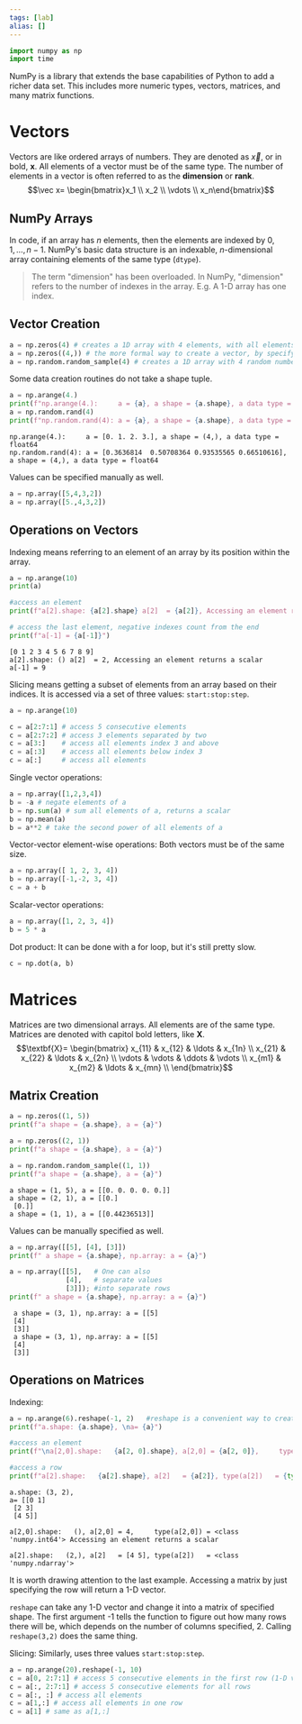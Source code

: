 ```yaml
---
tags: [lab]
alias: []
---
```

```Python
import numpy as np
import time
```

NumPy is a library that extends the base capabilities of Python to add a richer data set. This includes more numeric types, vectors, matrices, and many matrix functions.

# Vectors
Vectors are like ordered arrays of numbers. They are denoted as $\vec x$, or in bold, $\textbf{x}$. 
All elements of a vector must be of the same type. 
The number of elements in a vector is often referred to as the **dimension** or **rank**. 
$$\vec x= \begin{bmatrix}x_1 \\ x_2 \\ \vdots \\ x_n\end{bmatrix}$$
## NumPy Arrays
In code, if an array has $n$ elements, then the elements are indexed by $0,1,\ldots,n-1$. 
NumPy's basic data structure is an indexable, $n$-dimensional array containing elements of the same type (`dtype`).
> The term "dimension" has been overloaded. In NumPy, "dimension" refers to the number of indexes in the array.
> E.g. A 1-D array has one index. 

## Vector Creation
```Python
a = np.zeros(4) # creates a 1D array with 4 elements, with all elements set to 0
a = np.zeros((4,)) # the more formal way to create a vector, by specifying the shape
a = np.random.random_sample(4) # creates a 1D array with 4 random numbers between 0, 1
```

Some data creation routines do not take a shape tuple.
```Python
a = np.arange(4.)
print(f"np.arange(4.):     a = {a}, a shape = {a.shape}, a data type = {a.dtype}")
a = np.random.rand(4)
print(f"np.random.rand(4): a = {a}, a shape = {a.shape}, a data type = {a.dtype}")
```
```
np.arange(4.):     a = [0. 1. 2. 3.], a shape = (4,), a data type = float64
np.random.rand(4): a = [0.3636814  0.50708364 0.93535565 0.66510616], a shape = (4,), a data type = float64
```

Values can be specified manually as well.
```Python
a = np.array([5,4,3,2])
a = np.array([5.,4,3,2])
```

## Operations on Vectors
Indexing means referring to an element of an array by its position within the array.
```Python
a = np.arange(10)
print(a)

#access an element
print(f"a[2].shape: {a[2].shape} a[2]  = {a[2]}, Accessing an element returns a scalar")

# access the last element, negative indexes count from the end
print(f"a[-1] = {a[-1]}")
```
```
[0 1 2 3 4 5 6 7 8 9]
a[2].shape: () a[2]  = 2, Accessing an element returns a scalar
a[-1] = 9
```

Slicing means getting a subset of elements from an array based on their indices.
It is accessed via a set of three values: `start:stop:step`.
```Python
a = np.arange(10)

c = a[2:7:1] # access 5 consecutive elements
c = a[2:7:2] # access 3 elements separated by two
c = a[3:]    # access all elements index 3 and above
c = a[:3]    # access all elements below index 3
c = a[:]     # access all elements
```

Single vector operations:
```Python
a = np.array([1,2,3,4])
b = -a # negate elements of a
b = np.sum(a) # sum all elements of a, returns a scalar
b = np.mean(a)
b = a**2 # take the second power of all elements of a
```

Vector-vector element-wise operations:
Both vectors must be of the same size.
```Python
a = np.array([ 1, 2, 3, 4])
b = np.array([-1,-2, 3, 4])
c = a + b
```

Scalar-vector operations:
```Python
a = np.array([1, 2, 3, 4])
b = 5 * a
```

Dot product:
It can be done with a for loop, but it's still pretty slow.
```Python
c = np.dot(a, b)
```

# Matrices
Matrices are two dimensional arrays. All elements are of the same type. 
Matrices are denoted with capitol bold letters, like $\textbf{X}$. 
$$\textbf{X}=
\begin{bmatrix}
x_{11} & x_{12} & \ldots & x_{1n} \\
x_{21} & x_{22} & \ldots & x_{2n} \\
\vdots & \vdots & \ddots & \vdots \\
x_{m1} & x_{m2} & \ldots & x_{mn} \\
\end{bmatrix}$$
## Matrix Creation
```Python
a = np.zeros((1, 5))                                       
print(f"a shape = {a.shape}, a = {a}")                     

a = np.zeros((2, 1))                                                                   
print(f"a shape = {a.shape}, a = {a}") 

a = np.random.random_sample((1, 1))  
print(f"a shape = {a.shape}, a = {a}") 
```
```
a shape = (1, 5), a = [[0. 0. 0. 0. 0.]]
a shape = (2, 1), a = [[0.]
 [0.]]
a shape = (1, 1), a = [[0.44236513]]
```

Values can be manually specified as well.
```Python
a = np.array([[5], [4], [3]])
print(f" a shape = {a.shape}, np.array: a = {a}")

a = np.array([[5],   # One can also
              [4],   # separate values
              [3]]); #into separate rows
print(f" a shape = {a.shape}, np.array: a = {a}")
```
```
 a shape = (3, 1), np.array: a = [[5]
 [4]
 [3]]
 a shape = (3, 1), np.array: a = [[5]
 [4]
 [3]]
```

## Operations on Matrices
Indexing:
```Python
a = np.arange(6).reshape(-1, 2)   #reshape is a convenient way to create matrices
print(f"a.shape: {a.shape}, \na= {a}")

#access an element
print(f"\na[2,0].shape:   {a[2, 0].shape}, a[2,0] = {a[2, 0]},     type(a[2,0]) = {type(a[2, 0])} Accessing an element returns a scalar\n")

#access a row
print(f"a[2].shape:   {a[2].shape}, a[2]   = {a[2]}, type(a[2])   = {type(a[2])}")
```
```
a.shape: (3, 2), 
a= [[0 1]
 [2 3]
 [4 5]]

a[2,0].shape:   (), a[2,0] = 4,     type(a[2,0]) = <class 'numpy.int64'> Accessing an element returns a scalar

a[2].shape:   (2,), a[2]   = [4 5], type(a[2])   = <class 'numpy.ndarray'>
```
It is worth drawing attention to the last example. Accessing a matrix by just specifying the row will return a 1-D vector. 

`reshape` can take any 1-D vector and change it into a matrix of specified shape. The first argument -1 tells the function to figure out how many rows there will be, which depends on the number of columns specified, 2. Calling `reshape(3,2)` does the same thing. 

Slicing:
Similarly, uses three values `start:stop:step`.
```Python
a = np.arange(20).reshape(-1, 10)
c = a[0, 2:7:1] # access 5 consecutive elements in the first row (1-D vector)
c = a[:, 2:7:1] # access 5 consecutive elements for all rows
c = a[:, :] # access all elements
c = a[1,:] # access all elements in one row
c = a[1] # same as a[1,:]
```
